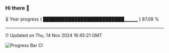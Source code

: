 ### Hi there 👋

⏳ Year progress { ██████████████████████████▁▁▁▁ } 87.08 %

---

⏰ Updated on Thu, 14 Nov 2024 16:45:21 GMT

![Progress Bar CI](https://github.com/IshwaranRudhara/GIT-ACTION/workflows/Progress%20Bar%20CI/badge.svg)

